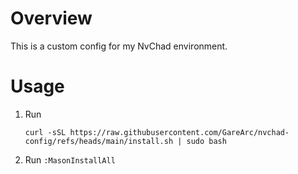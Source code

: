 # Overview

This is a custom config for my NvChad environment.

# Usage
1. Run
    ```shell
    curl -sSL https://raw.githubusercontent.com/GareArc/nvchad-config/refs/heads/main/install.sh | sudo bash

    ```
2. Run `:MasonInstallAll`
